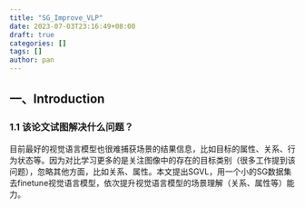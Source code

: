 ```yaml
---
title: "SG_Improve_VLP"
date: 2023-07-03T23:16:49+08:00
draft: true
categories: []
tags: []
author: pan
---
```


## 一、Introduction

### 1.1 该论文试图解决什么问题？

目前最好的视觉语言模型也很难捕获场景的结果信息，比如目标的属性、关系、行为状态等。因为对比学习更多的是关注图像中的存在的目标类别（很多工作提到该问题），忽略其他方面，比如关系、属性。本文提出SGVL，用一个小的SG数据集去finetune视觉语言模型，依次提升视觉语言模型的场景理解（关系、属性等）能力。